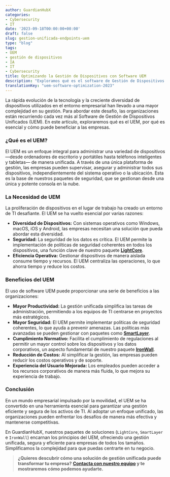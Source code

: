 ```yaml
---
author: GuardianHubX
categories:
- Cybersecurity
- IT
date: '2023-09-18T00:00:00+00:00'
draft: false
slug: gestion-unificada-endpoints-uem
type: "blog"
tags:
- UEM
- gestión de dispositivos
- IA
- IT
- Cybersecurity
title: Optimizando la Gestión de Dispositivos con Software UEM
description: "Exploramos qué es el software de Gestión de Dispositivos Unificados (UEM), por qué es esencial y cómo puede beneficiar a tu empresa."
translationKey: "uem-software-optimization-2023"
---
```


La rápida evolución de la tecnología y la creciente diversidad de dispositivos utilizados en el entorno empresarial han llevado a una mayor complejidad en su gestión. Para abordar este desafío, las organizaciones están recurriendo cada vez más al Software de Gestión de Dispositivos Unificados (UEM). En este artículo, exploraremos qué es el UEM, por qué es esencial y cómo puede beneficiar a las empresas.

### ¿Qué es el UEM?

El UEM es un enfoque integral para administrar una variedad de dispositivos —desde ordenadores de escritorio y portátiles hasta teléfonos inteligentes y tabletas— de manera unificada. A través de una única plataforma de gestión, las empresas pueden supervisar, asegurar y administrar todos sus dispositivos, independientemente del sistema operativo o la ubicación. Esta es la base de nuestros paquetes de seguridad, que se gestionan desde una única y potente consola en la nube.

### La Necesidad de UEM

La proliferación de dispositivos en el lugar de trabajo ha creado un entorno de TI desafiante. El UEM se ha vuelto esencial por varias razones:

-   **Diversidad de Dispositivos:** Con sistemas operativos como Windows, macOS, iOS y Android, las empresas necesitan una solución que pueda abordar esta diversidad.
-   **Seguridad:** La seguridad de los datos es crítica. El UEM permite la implementación de políticas de seguridad coherentes en todos los dispositivos, una función clave de nuestro paquete **[LightCore](https://guardianhubx.com/es/lightcore/)**.
-   **Eficiencia Operativa:** Gestionar dispositivos de manera aislada consume tiempo y recursos. El UEM centraliza las operaciones, lo que ahorra tiempo y reduce los costos.

### Beneficios del UEM

El uso de software UEM puede proporcionar una serie de beneficios a las organizaciones:

-   **Mayor Productividad:** La gestión unificada simplifica las tareas de administración, permitiendo a los equipos de TI centrarse en proyectos más estratégicos.
-   **Mayor Seguridad:** El UEM permite implementar políticas de seguridad coherentes, lo que ayuda a prevenir amenazas. Las políticas más avanzadas se pueden gestionar con paquetes como **[SmartLayer](https://guardianhubx.com/es/smartlayer/)**.
-   **Cumplimiento Normativo:** Facilita el cumplimiento de regulaciones al permitir un mayor control sobre los dispositivos y los datos corporativos, un aspecto fundamental de nuestro paquete **[IronWall](https://guardianhubx.com/es/ironwall/)**.
-   **Reducción de Costos:** Al simplificar la gestión, las empresas pueden reducir los costos operativos y de soporte.
-   **Experiencia del Usuario Mejorada:** Los empleados pueden acceder a los recursos corporativos de manera más fluida, lo que mejora su experiencia de trabajo.

### Conclusión

En un mundo empresarial impulsado por la movilidad, el UEM se ha convertido en una herramienta esencial para garantizar una gestión eficiente y segura de los activos de TI. Al adoptar un enfoque unificado, las organizaciones pueden enfrentar los desafíos de manera más efectiva y mantenerse competitivas.

En GuardianHubX, nuestros paquetes de soluciones (`LightCore`, `SmartLayer` e `IronWall`) encarnan los principios del UEM, ofreciendo una gestión unificada, segura y eficiente para empresas de todos los tamaños. Simplificamos la complejidad para que puedas centrarte en tu negocio.

> **¿Quieres descubrir cómo una solución de gestión unificada puede transformar tu empresa?**
> **[Contacta con nuestro equipo](https://guardianhubx.com/es/#contact) y te mostraremos cómo podemos ayudarte.**